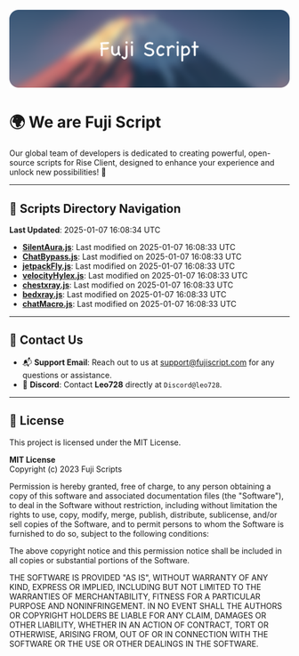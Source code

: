 ![Banner](.github/b.webp)

# 🌍 **We are Fuji Script**

Our global team of developers is dedicated to creating powerful, open-source scripts for Rise Client, designed to enhance your experience and unlock new possibilities! 🌟

---
<!-- SCRIPTS_NAVIGATION_START -->
## 📂 **Scripts Directory Navigation**

**Last Updated**: 2025-01-07 16:08:34 UTC

- **[SilentAura.js](scripts/SilentAura.js)**: Last modified on 2025-01-07 16:08:33 UTC
- **[ChatBypass.js](scripts/ChatBypass.js)**: Last modified on 2025-01-07 16:08:33 UTC
- **[jetpackFly.js](scripts/jetpackFly.js)**: Last modified on 2025-01-07 16:08:33 UTC
- **[velocityHylex.js](scripts/velocityHylex.js)**: Last modified on 2025-01-07 16:08:33 UTC
- **[chestxray.js](scripts/chestxray.js)**: Last modified on 2025-01-07 16:08:33 UTC
- **[bedxray.js](scripts/bedxray.js)**: Last modified on 2025-01-07 16:08:33 UTC
- **[chatMacro.js](scripts/chatMacro.js)**: Last modified on 2025-01-07 16:08:33 UTC

<!-- SCRIPTS_NAVIGATION_END -->

---

## 💬 **Contact Us**  
- 📬 **Support Email**: Reach out to us at [support@fujiscript.com](mailto:support@fujiscript.com) for any questions or assistance.  
- 💬 **Discord**: Contact **Leo728** directly at `Discord@leo728`.

---

## 📜 **License**

This project is licensed under the MIT License.  

**MIT License**  
Copyright (c) 2023 Fuji Scripts  

Permission is hereby granted, free of charge, to any person obtaining a copy of this software and associated documentation files (the "Software"), to deal in the Software without restriction, including without limitation the rights to use, copy, modify, merge, publish, distribute, sublicense, and/or sell copies of the Software, and to permit persons to whom the Software is furnished to do so, subject to the following conditions:  

The above copyright notice and this permission notice shall be included in all copies or substantial portions of the Software.  

THE SOFTWARE IS PROVIDED "AS IS", WITHOUT WARRANTY OF ANY KIND, EXPRESS OR IMPLIED, INCLUDING BUT NOT LIMITED TO THE WARRANTIES OF MERCHANTABILITY, FITNESS FOR A PARTICULAR PURPOSE AND NONINFRINGEMENT. IN NO EVENT SHALL THE AUTHORS OR COPYRIGHT HOLDERS BE LIABLE FOR ANY CLAIM, DAMAGES OR OTHER LIABILITY, WHETHER IN AN ACTION OF CONTRACT, TORT OR OTHERWISE, ARISING FROM, OUT OF OR IN CONNECTION WITH THE SOFTWARE OR THE USE OR OTHER DEALINGS IN THE SOFTWARE.  
